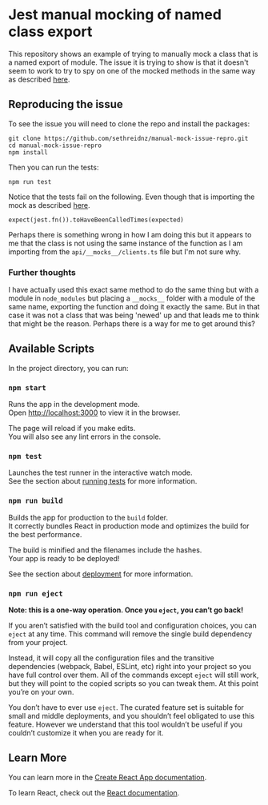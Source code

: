 # Jest manual mocking of named class export

This repository shows an example of trying to manually mock a class that is a named export of module. The issue it is trying to show is that it doesn't seem to work to try to spy on one of the mocked methods in the same way as described [here](https://jestjs.io/docs/en/es6-class-mocks#spying-on-methods-of-our-class).

## Reproducing the issue

To see the issue you will need to clone the repo and install the packages:

```
git clone https://github.com/sethreidnz/manual-mock-issue-repro.git
cd manual-mock-issue-repro
npm install
```

Then you can run the tests:

```
npm run test
```

Notice that the tests fail on the following. Even though that is importing the mock as described [here](https://jestjs.io/docs/en/es6-class-mocks#spying-on-methods-of-our-class).

```
expect(jest.fn()).toHaveBeenCalledTimes(expected)
```

Perhaps there is something wrong in how I am doing this but it appears to me that the class is not using the same instance of the function as I am importing from the `api/__mocks__/clients.ts` file but I'm not sure why.

### Further thoughts

I have actually used this exact same method to do the same thing but with a module in `node_modules` but placing a `__mocks__` folder with a module of the same name, exporting the function and doing it exactly the same. But in that case it was not a class that was being 'newed' up and that leads me to think that might be the reason. Perhaps there is a way for me to get around this?

## Available Scripts

In the project directory, you can run:

### `npm start`

Runs the app in the development mode.<br />
Open [http://localhost:3000](http://localhost:3000) to view it in the browser.

The page will reload if you make edits.<br />
You will also see any lint errors in the console.

### `npm test`

Launches the test runner in the interactive watch mode.<br />
See the section about [running tests](https://facebook.github.io/create-react-app/docs/running-tests) for more information.

### `npm run build`

Builds the app for production to the `build` folder.<br />
It correctly bundles React in production mode and optimizes the build for the best performance.

The build is minified and the filenames include the hashes.<br />
Your app is ready to be deployed!

See the section about [deployment](https://facebook.github.io/create-react-app/docs/deployment) for more information.

### `npm run eject`

**Note: this is a one-way operation. Once you `eject`, you can’t go back!**

If you aren’t satisfied with the build tool and configuration choices, you can `eject` at any time. This command will remove the single build dependency from your project.

Instead, it will copy all the configuration files and the transitive dependencies (webpack, Babel, ESLint, etc) right into your project so you have full control over them. All of the commands except `eject` will still work, but they will point to the copied scripts so you can tweak them. At this point you’re on your own.

You don’t have to ever use `eject`. The curated feature set is suitable for small and middle deployments, and you shouldn’t feel obligated to use this feature. However we understand that this tool wouldn’t be useful if you couldn’t customize it when you are ready for it.

## Learn More

You can learn more in the [Create React App documentation](https://facebook.github.io/create-react-app/docs/getting-started).

To learn React, check out the [React documentation](https://reactjs.org/).
